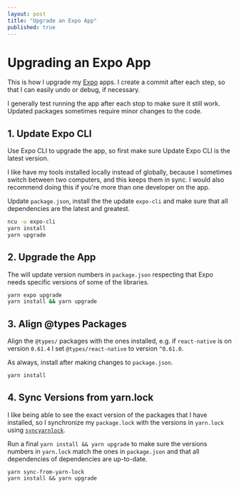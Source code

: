 ```yaml
---
layout: post
title: "Upgrade an Expo App"
published: true
---
```


# Upgrading an Expo App

This is how I upgrade my [Expo](https://expo.io/) apps. I create a commit after each step, so that I can easily undo or debug, if necessary.

I generally test running the app after each stop to make sure it still work. Updated packages sometimes require minor changes to the code.

## 1. Update Expo CLI

Use Expo CLI to upgrade the app, so first make sure Update Expo CLI is the latest version.

I like have my tools installed locally instead of globally, because I sometimes switch between two computers, and this keeps them in sync. I would also recommend doing this if you're more than one developer on the app.

Update `package.json`, install the the update `expo-cli` and make sure that all dependencies are the latest and greatest.

```sh
ncu -u expo-cli
yarn install
yarn upgrade
```

## 2. Upgrade the App

The will update version numbers in `package.json` respecting that Expo needs specific versions of some of the libraries.

```sh
yarn expo upgrade
yarn install && yarn upgrade
```

## 3. Align @types Packages

Align the `@types/` packages with the ones installed, e.g. if `react-native` is on version `0.61.4` I set `@types/react-native` to version `^0.61.0`.

As always, install after making changes to `package.json`.

```sh
yarn install
```

## 4. Sync Versions from yarn.lock

I like being able to see the exact version of the packages that I have installed, so I synchronize my `package.lock` with the versions in `yarn.lock` using [`syncyarnlock`](https://github.com/vasilevich/sync-yarnlock-into-packagejson).

Run a final `yarn install && yarn upgrade` to make sure the versions numbers in `yarn.lock` match the ones in `package.json` and that all dependencies of dependencies are up-to-date.

```
yarn sync-from-yarn-lock
yarn install && yarn upgrade
```
